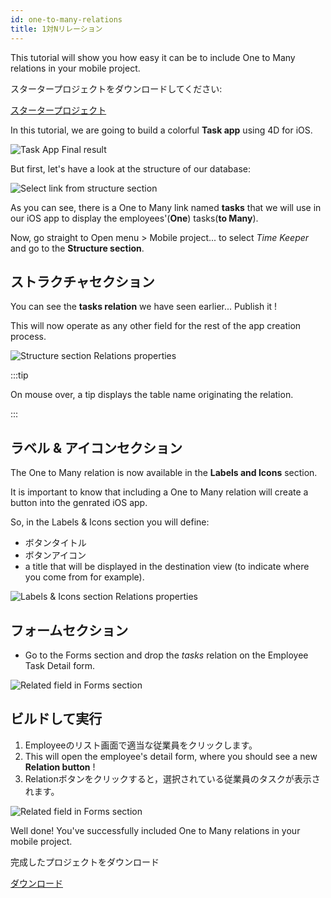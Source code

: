```yaml
---
id: one-to-many-relations
title: 1対Nリレーション
---
```


This tutorial will show you how easy it can be to include One to Many relations in your mobile project.

スタータープロジェクトをダウンロードしてください:

<div className="center-button">
<a className="button button--primary"
href="https://github.com/4d-go-mobile/tutorial-OneToManyRelations/archive/c006015afeb0e134d872152f53b8cd5e4dcb59bb.zip">スタータープロジェクト</a>
</div>

In this tutorial, we are going to build a colorful **Task app** using 4D for iOS.

![Task App Final result](img/4D-for-iOS-dark-mode-card-relation-ios-13.gif)

But first, let's have a look at the structure of our database:

![Select link from structure section](img/Database-1-to-N-relations-4D-for-iOS.png)

As you can see, there is a One to Many link named **tasks** that we will use in our iOS app to display the employees'(**One**) tasks(**to Many**).

Now, go straight to Open menu > Mobile project... to select *Time Keeper* and go to the **Structure section**.

## ストラクチャセクション

You can see the **tasks relation** we have seen earlier... Publish it !

This will now operate as any other field for the rest of the app creation process.

![Structure section Relations properties](img/Structure-section-relations-4D-for-iOS.png)

:::tip

On mouse over, a tip displays the table name originating the relation.

:::

## ラベル & アイコンセクション

The One to Many relation is now available in the **Labels and Icons** section.

It is important to know that including a One to Many relation will create a button into the genrated iOS app.

So, in the Labels & Icons section you will define:

* ボタンタイトル
* ボタンアイコン
* a title that will be displayed in the destination view (to indicate where you come from for example).

![Labels & Icons section Relations properties](img/Relations-properties-Labels-icons-section-4D-for-iOS.png)

## フォームセクション

* Go to the Forms section and drop the *tasks* relation on the Employee Task Detail form.

![Related field in Forms section](img/1-to-n-relations-forms-section.png)

## ビルドして実行

1. Employeeのリスト画面で適当な従業員をクリックします。
2. This will open the employee's detail form, where you should see a new **Relation button** !
3. Relationボタンをクリックすると，選択されている従業員のタスクが表示されます。

![Related field in Forms section](img/One-to-n-relations-task-ios-app.png)

Well done! You've successfully included One to Many relations in your mobile project.

完成したプロジェクトをダウンロード

<div className="center-button">
<a className="button button--primary"
href="https://github.com/4d-go-mobile/tutorial-OneToManyRelations/releases/latest/download/tutorial-OneToManyRelations.zip">ダウンロード</a>
</div>
